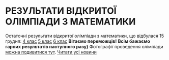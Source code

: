 # РЕЗУЛЬТАТИ ВІДКРИТОЇ ОЛІМПІАДИ З МАТЕМАТИКИ
Остаточні результати відкритої олімпіади з математики, що відбулася 15 грудня:
[4 клас](/files/результати-відкритої-олімпіади-з-математики/результати-4-клас.pdf)
[5 клас](/files/результати-відкритої-олімпіади-з-математики/результати-5-клас.pdf)
[6 клас](/files/результати-відкритої-олімпіади-з-математики/результати-6-клас.pdf)
**Вітаємо переможців!**
**Всім бажаємо гарних результатів наступного разу)**
Фотографії проведення олімпіади [можна подивитися тут](https://drive.google.com/open?id=14tPrlpY_nsVOW1NiMpzmlwnDQEIquVs7).
[Читати усі новини](/news)


